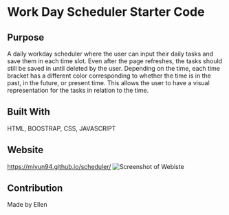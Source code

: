 # Work Day Scheduler Starter Code

## Purpose
A daily workday scheduler where the user can input their daily tasks and save them in each time slot. Even after the page refreshes, the tasks should still be saved in until deleted by the user. Depending on the time, each time bracket has a different color corresponding to whether the time is in the past, in the future, or present time. This allows the user to have a visual representation for the tasks in relation to the time. 

## Built With
HTML, BOOSTRAP, CSS, JAVASCRIPT 

## Website 
https://miyun94.github.io/scheduler/
![Screenshot of Webiste](assets/screenshot.jpg)

## Contribution
Made by Ellen
